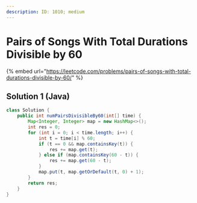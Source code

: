 ```yaml
---
description: ID: 1010; medium
---
```

# Pairs of Songs With Total Durations Divisible by 60

{% embed url="https://leetcode.com/problems/pairs-of-songs-with-total-durations-divisible-by-60/" %}

## Solution 1 (Java)

```java
class Solution {
    public int numPairsDivisibleBy60(int[] time) {
        Map<Integer, Integer> map = new HashMap<>();
        int res = 0;
        for (int i = 0; i < time.length; i++) {
            int t = time[i] % 60;
            if (t == 0 && map.containsKey(t)) {
                res += map.get(t);
            } else if (map.containsKey(60 - t)) {
                res += map.get(60 - t);
            }
            map.put(t, map.getOrDefault(t, 0) + 1);
        }
        return res;
    }
}
```
